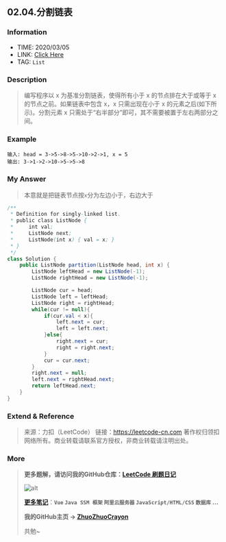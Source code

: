 ## 02.04.分割链表

### Information

* TIME: 2020/03/05
* LINK: [Click Here](https://leetcode-cn.com/problems/partition-list-lcci/)
* TAG: `List`

### Description

> 编写程序以 x 为基准分割链表，使得所有小于 x 的节点排在大于或等于 x 的节点之前。如果链表中包含 x，x 只需出现在小于 x 的元素之后(如下所示)。分割元素 x 只需处于“右半部分”即可，其不需要被置于左右两部分之间。
>

### Example

```text
输入: head = 3->5->8->5->10->2->1, x = 5
输出: 3->1->2->10->5->5->8
```

### My Answer

> 本意就是把链表节点按`x`分为左边小于，右边大于

```java
/**
 * Definition for singly-linked list.
 * public class ListNode {
 *     int val;
 *     ListNode next;
 *     ListNode(int x) { val = x; }
 * }
 */
class Solution {
    public ListNode partition(ListNode head, int x) {
        ListNode leftHead = new ListNode(-1);
        ListNode rightHead = new ListNode(-1);

        ListNode cur = head;
        ListNode left = leftHead;
        ListNode right = rightHead;
        while(cur != null){
            if(cur.val < x){
                left.next = cur;
                left = left.next;
            }else{
                right.next = cur;
                right = right.next;
            }
            cur = cur.next;
        }
        right.next = null;
        left.next = rightHead.next;
        return leftHead.next;
    }
}
```

### Extend & Reference

> 来源：力扣（LeetCode）
> 链接：https://leetcode-cn.com
> 著作权归领扣网络所有。商业转载请联系官方授权，非商业转载请注明出处。

### More

> **更多题解，请访问我的GitHub仓库：[LeetCode 刷题日记](https://github.com/ZhuoZhuoCrayon/my-Nodes/blob/master/Daily/README_2020.md)**
>
> ![alt](https://raw.githubusercontent.com/ZhuoZhuoCrayon/my-Nodes/master/Daily/img/mynode.png)
>
> [**更多笔记**](https://github.com/ZhuoZhuoCrayon/my-Nodes)：**`Vue` `Java SSM 框架` `阿里云服务器` `JavaScript/HTML/CSS`   `数据库` ...**
>
> **我的GitHub主页 -> [ZhuoZhuoCrayon](https://github.com/ZhuoZhuoCrayon)**
>
> 共勉~

